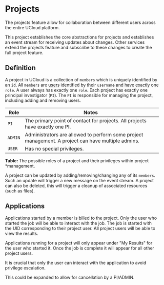 # Projects

The projects feature allow for collaboration between different users across the
entire UCloud platform.

This project establishes the core abstractions for projects and establishes an
event stream for receiving updates about changes. Other services extend the
projects feature and subscribe to these changes to create the full project
feature.

## Definition

A project in UCloud is a collection of `members` which is uniquely identified
by an `id`. All `members` are [users](../auth-service) identified by their
`username` and have exactly one `role`. A user always has exactly one `role`.
Each project has exactly one principal investigator (`PI`). The `PI` is
responsible for managing the project, including adding and removing users.

| Role           | Notes                                                                                              |
|----------------|----------------------------------------------------------------------------------------------------|
| `PI`           | The primary point of contact for projects. All projects have exactly one PI.                       |
| `ADMIN`        | Administrators are allowed to perform some project management. A project can have multiple admins. |
| `USER`         | Has no special privileges.                                                                         |

**Table:** The possible roles of a project and their privileges within project
*management.

A project can be updated by adding/removing/changing any of its `members`.
Such an update will trigger a new message on the event stream. A project can
also be deleted, this will trigger a cleanup of associated resources (such as
files).

## Applications

Applications started by a member is billed to the project. Only the user who
started the job will be able to interact with the job. The job is started
with the UID corresponding to their project user. All project users will be
able to view the results.

Applications running for a project will only appear under "My Results" for
the user who started it. Once the job is complete it will appear for all
other project users.

It is crucial that only the user can interact with the application to avoid
privilege escalation.

This could be expanded to allow for cancellation by a PI/ADMIN.

